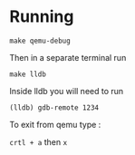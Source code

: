 # Running

`make qemu-debug`

Then in a separate terminal run 

`make lldb`

Inside lldb you will need to run 

```
(lldb) gdb-remote 1234
```

To exit from qemu type :

`crtl + a` then `x`